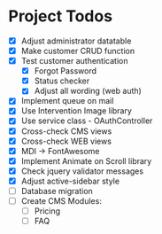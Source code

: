 # Project Todos
- [x] Adjust administrator datatable 
- [x] Make customer CRUD function
- [x] Test customer authentication
    - [x] Forgot Password
    - [x] Status checker
    - [x] Adjust all wording (web auth)
- [x] Implement queue on mail
- [x] Use Intervention Image library
- [x] Use service class - OAuthController
- [x] Cross-check CMS views
- [x] Cross-check WEB views
- [x] MDI -> FontAwesome
- [x] Implement Animate on Scroll library
- [x] Check jquery validator messages
- [x] Adjust active-sidebar style
- [ ] Database migration
- [ ] Create CMS Modules:
    - [ ] Pricing
    - [ ] FAQ
